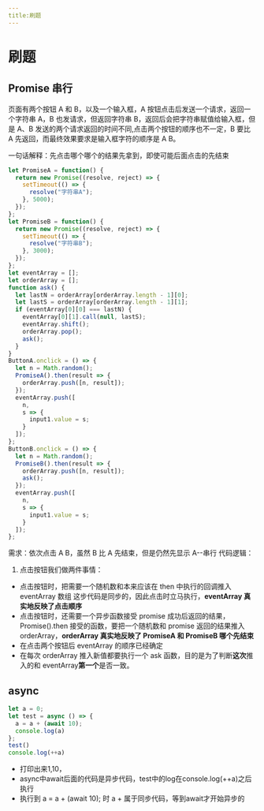 ```yaml
---
title:刷题
---
```


# 刷题

## Promise 串行

页面有两个按钮 A 和 B，以及一个输入框，A 按钮点击后发送一个请求，返回一个字符串 A，B 也发请求，但返回字符串 B，返回后会把字符串赋值给输入框，但是 A、B 发送的两个请求返回的时间不同,点击两个按钮的顺序也不一定，B 要比 A 先返回，而最终效果要求是输入框字符的顺序是 A B。

一句话解释：先点击哪个哪个的结果先拿到，即使可能后面点击的先结束

```js
let PromiseA = function() {
  return new Promise((resolve, reject) => {
    setTimeout(() => {
      resolve("字符串A");
    }, 5000);
  });
};
let PromiseB = function() {
  return new Promise((resolve, reject) => {
    setTimeout(() => {
      resolve("字符串B");
    }, 3000);
  });
};
let eventArray = [];
let orderArray = [];
function ask() {
  let lastN = orderArray[orderArray.length - 1][0];
  let lastS = orderArray[orderArray.length - 1][1];
  if (eventArray[0][0] === lastN) {
    eventArray[0][1].call(null, lastS);
    eventArray.shift();
    orderArray.pop();
    ask();
  }
}
ButtonA.onclick = () => {
  let n = Math.random();
  PromiseA().then(result => {
    orderArray.push([n, result]);
  });
  eventArray.push([
    n,
    s => {
      input1.value = s;
    }
  ]);
};
ButtonB.onclick = () => {
  let n = Math.random();
  PromiseB().then(result => {
    orderArray.push([n, result]);
    ask();
  });
  eventArray.push([
    n,
    s => {
      input1.value = s;
    }
  ]);
};
```

需求：依次点击 A B，虽然 B 比 A 先结束，但是仍然先显示 A--串行
代码逻辑：

1. 点击按钮我们做两件事情：

- 点击按钮时，把需要一个随机数和本来应该在 then 中执行的回调推入 eventArray 数组
  这步代码是同步的，因此点击时立马执行，**eventArray 真实地反映了点击顺序**
- 点击按钮时，还需要一个异步函数接受 promise 成功后返回的结果，Promise().then 接受的函数，要把一个随机数和 promise 返回的结果推入 orderArray，**orderArray 真实地反映了 PromiseA 和 PromiseB 哪个先结束**
- 在点击两个按钮后 eventArray 的顺序已经确定
- 在每次 orderArray 推入新值都要执行一个 ask 函数，目的是为了判断**这次**推入的和 eventArray**第一个**是否一致。

## async

```js
let a = 0;
let test = async () => {
  a = a + (await 10);
  console.log(a)
};
test()
console.log(++a)
```
* 打印出来1,10，
* async中await后面的代码是异步代码，test中的log在console.log(++a)之后执行
* 执行到 a = a + (await 10); 时 a + 属于同步代码，等到await才开始异步的